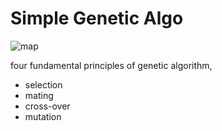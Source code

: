 # Simple Genetic Algo

![map](http://web.cs.ucdavis.edu/~vemuri/classes/ecs271/Genetic%20Algorithms%20Short%20Tutorial_files/as_ga_algorithm.gif "Genetic Algorithm Cycle")

four fundamental principles of genetic algorithm,

- selection 
- mating 
- cross-over 
- mutation